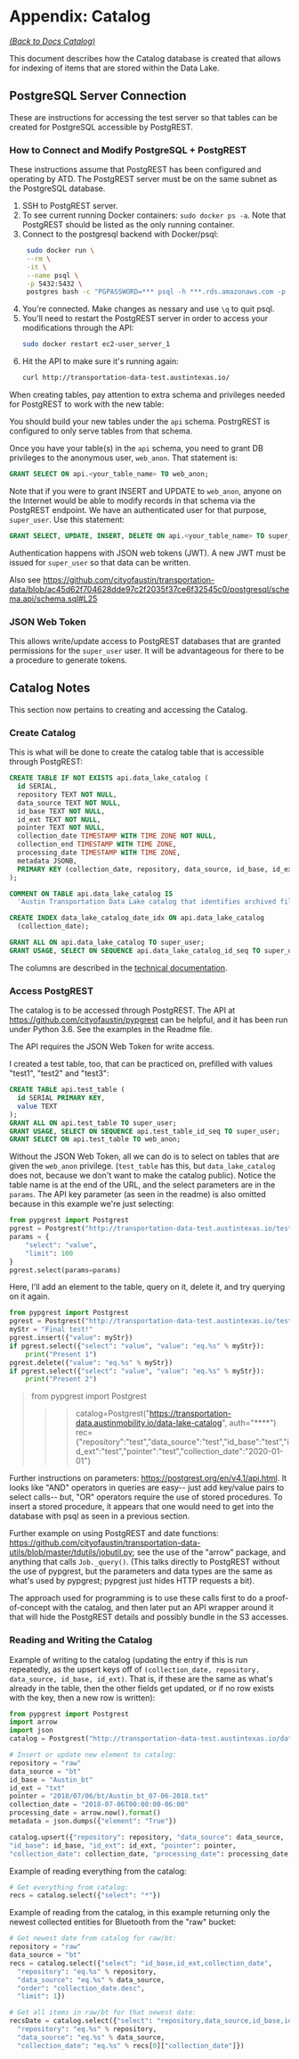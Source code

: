 # Appendix: Catalog

*[(Back to Docs Catalog)](index.md)*

This document describes how the Catalog database is created that allows for indexing of items that are stored within the Data Lake.

## PostgreSQL Server Connection
These are instructions for accessing the test server so that tables can be created for PostgreSQL accessible by PostgREST.

### How to Connect and Modify PostgreSQL + PostgREST
These instructions assume that PostgREST has been configured and operating by ATD. The PostgREST server must be on the same subnet as the PostgreSQL database.

1. SSH to PostgREST server.
1. To see current running Docker containers: `sudo docker ps -a`. Note that PostgREST should be listed as the only running container.
1. Connect to the postgresql backend with Docker/psql:
   ```bash
    sudo docker run \
    --rm \
    -it \
    --name psql \
    -p 5432:5432 \
    postgres bash -c "PGPASSWORD=*** psql -h ***.rds.amazonaws.com -p 5432 -U *** -d atd01"
    ```
1. You're connected. Make changes as nessary and use `\q` to quit psql.
1. You'll need to restart the PostgREST server in order to access your modifications through the API:
   ```bash
   sudo docker restart ec2-user_server_1
   ```
1. Hit the API to make sure it's running again:
   ```bash
   curl http://transportation-data-test.austintexas.io/
   ```

When creating tables, pay attention to extra schema and privileges needed for PostgREST to work with the new table:

You should build your new tables under the `api` schema. PostrgREST is configured to only serve tables from that schema.

Once you have your table(s) in the `api` schema, you need to grant DB privileges to the anonymous user, `web_anon`. That statement is:

```sql
GRANT SELECT ON api.<your_table_name> TO web_anon;
```

Note that if you were to grant INSERT and UPDATE to `web_anon`, anyone on the Internet would be able to modify records in that schema via the PostgREST endpoint. We have an authenticated user for that purpose, `super_user`. Use this statement:

```sql
GRANT SELECT, UPDATE, INSERT, DELETE ON api.<your_table_name> TO super_user
```

Authentication happens with JSON web tokens (JWT). A new JWT must be issued for `super_user` so that data can be written.

Also see https://github.com/cityofaustin/transportation-data/blob/ac45d62f704628dde97c2f2035f37ce6f32545c0/postgresql/schema.api/schema.sql#L25

### JSON Web Token

This allows write/update access to PostgREST databases that are granted permissions for the `super_user` user. It will be advantageous for there to be a procedure to generate tokens.

## Catalog Notes

This section now pertains to creating and accessing the Catalog.

### Create Catalog

This is what will be done to create the catalog table that is accessible through PostgREST:

```sql
CREATE TABLE IF NOT EXISTS api.data_lake_catalog (
  id SERIAL,
  repository TEXT NOT NULL,
  data_source TEXT NOT NULL,
  id_base TEXT NOT NULL,
  id_ext TEXT NOT NULL,
  pointer TEXT NOT NULL,
  collection_date TIMESTAMP WITH TIME ZONE NOT NULL,
  collection_end TIMESTAMP WITH TIME ZONE,
  processing_date TIMESTAMP WITH TIME ZONE,
  metadata JSONB,
  PRIMARY KEY (collection_date, repository, data_source, id_base, id_ext)
);

COMMENT ON TABLE api.data_lake_catalog IS
  'Austin Transportation Data Lake catalog that identifies archived files';

CREATE INDEX data_lake_catalog_date_idx ON api.data_lake_catalog
  (collection_date);

GRANT ALL ON api.data_lake_catalog TO super_user;
GRANT USAGE, SELECT ON SEQUENCE api.data_lake_catalog_id_seq TO super_user;
```

The columns are described in the [technical documentation](https://github.com/cityofaustin/atd-data-lake/blob/master/docs/tech_architecture.md#data-lake-catalog).

### Access PostgREST
The catalog is to be accessed through PostgREST. The API at https://github.com/cityofaustin/pypgrest can be helpful, and it has been run under Python 3.6. See the examples in the Readme file.

The API requires the JSON Web Token for write access.

I created a test table, too, that can be practiced on, prefilled with values "test1", "test2" and "test3":

```sql
CREATE TABLE api.test_table (
  id SERIAL PRIMARY KEY,
  value TEXT
);
GRANT ALL ON api.test_table TO super_user;
GRANT USAGE, SELECT ON SEQUENCE api.test_table_id_seq TO super_user;
GRANT SELECT ON api.test_table TO web_anon;
```

Without the JSON Web Token, all we can do is to select on tables that are given the `web_anon` privilege. (`test_table` has this, but `data_lake_catalog` does not, because we don't want to make the catalog public). Notice the table name is at the end of the URL, and the select parameters are in the `params`. The API key parameter (as seen in the readme) is also omitted because in this example we're just selecting:

```python
from pypgrest import Postgrest
pgrest = Postgrest("http://transportation-data-test.austintexas.io/test_table")
params = {
    "select": "value",
    "limit": 100
}
pgrest.select(params=params)
```

Here, I'll add an element to the table, query on it, delete it, and try querying on it again.

```python
from pypgrest import Postgrest
pgrest = Postgrest("http://transportation-data-test.austintexas.io/test_table", auth="***")
myStr = "Final test!"
pgrest.insert({"value": myStr})
if pgrest.select({"select": "value", "value": "eq.%s" % myStr}):
    print("Present 1")
pgrest.delete({"value": "eq.%s" % myStr})
if pgrest.select({"select": "value", "value": "eq.%s" % myStr}):
    print("Present 2")
```


> from pypgrest import Postgrest
>>> catalog=Postgrest("https://transportation-data.austinmobility.io/data-lake-catalog", auth="****")
>>> rec={"repository":"test","data_source":"test","id_base":"test","id_ext":"test","pointer":"test","collection_date":"2020-01-01"}

Further instructions on parameters: https://postgrest.org/en/v4.1/api.html. It looks like "AND" operators in queries are easy-- just add key/value pairs to select calls-- but, "OR" operators require the use of stored procedures. To insert a stored procedure, it appears that one would need to get into the database with psql as seen in a previous section.

Further example on using PostgREST and date functions: https://github.com/cityofaustin/transportation-data-utils/blob/master/tdutils/jobutil.py; see the use of the "arrow" package, and anything that calls `Job._query()`. (This talks directly to PostgREST without the use of pypgrest, but the parameters and data types are the same as what's used by pypgrest; pypgrest just hides HTTP requests a bit).

The approach used for programming is to use these calls first to do a proof-of-concept with the catalog, and then later put an API wrapper around it that will hide the PostgREST details and possibly bundle in the S3 accesses.

### Reading and Writing the Catalog
Example of writing to the catalog (updating the entry if this is run repeatedly, as the upsert keys off of `(collection_date, repository, data_source, id_base, id_ext)`. That is, if these are the same as what's already in the table, then the other fields get updated, or if no row exists with the key, then a new row is written):

```python
from pypgrest import Postgrest
import arrow
import json
catalog = Postgrest("http://transportation-data-test.austintexas.io/data_lake_catalog", auth="***")

# Insert or update new element to catalog:
repository = "raw"
data_source = "bt"
id_base = "Austin_bt"
id_ext = "txt"
pointer = "2018/07/06/bt/Austin_bt_07-06-2018.txt"
collection_date = "2018-07-06T00:00:00-06:00"
processing_date = arrow.now().format()
metadata = json.dumps({"element": "True"})

catalog.upsert({"repository": repository, "data_source": data_source,
"id_base": id_base, "id_ext": id_ext, "pointer": pointer,
"collection_date": collection_date, "processing_date": processing_date, "metadata": metadata})
```

Example of reading everything from the catalog:

```python
# Get everything from catalog:
recs = catalog.select({"select": "*"})
```

Example of reading from the catalog, in this example returning only the newest collected entities for Bluetooth from the "raw" bucket:

```python
# Get newest date from catalog for raw/bt:
repository = "raw"
data_source = "bt"
recs = catalog.select({"select": "id_base,id_ext,collection_date",
  "repository": "eq.%s" % repository,
  "data_source": "eq.%s" % data_source,
  "order": "collection_date.desc",
  "limit": 1})

# Get all items in raw/bt for that newest date:
recsDate = catalog.select({"select": "repository,data_source,id_base,id_ext,pointer,collection_date,processing_date,metadata",
  "repository": "eq.%s" % repository,
  "data_source": "eq.%s" % data_source,
  "collection_date": "eq.%s" % recs[0]["collection_date"]})
```
